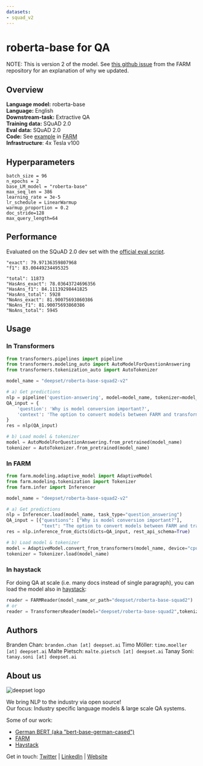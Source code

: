 ```yaml
---
datasets:
- squad_v2
---
```


# roberta-base for QA 

NOTE: This is version 2 of the model. See [this github issue](https://github.com/deepset-ai/FARM/issues/552) from the FARM repository for an explanation of why we updated.

## Overview
**Language model:** roberta-base  
**Language:** English  
**Downstream-task:** Extractive QA  
**Training data:** SQuAD 2.0  
**Eval data:** SQuAD 2.0  
**Code:**  See [example](https://github.com/deepset-ai/FARM/blob/master/examples/question_answering.py) in [FARM](https://github.com/deepset-ai/FARM/blob/master/examples/question_answering.py)  
**Infrastructure**: 4x Tesla v100

## Hyperparameters

```
batch_size = 96
n_epochs = 2
base_LM_model = "roberta-base"
max_seq_len = 386
learning_rate = 3e-5
lr_schedule = LinearWarmup
warmup_proportion = 0.2
doc_stride=128
max_query_length=64
``` 

## Performance
Evaluated on the SQuAD 2.0 dev set with the [official eval script](https://worksheets.codalab.org/rest/bundles/0x6b567e1cf2e041ec80d7098f031c5c9e/contents/blob/).

```
"exact": 79.97136359807968
"f1": 83.00449234495325

"total": 11873
"HasAns_exact": 78.03643724696356
"HasAns_f1": 84.11139298441825
"HasAns_total": 5928
"NoAns_exact": 81.90075693860386
"NoAns_f1": 81.90075693860386
"NoAns_total": 5945
```

## Usage

### In Transformers
```python
from transformers.pipelines import pipeline
from transformers.modeling_auto import AutoModelForQuestionAnswering
from transformers.tokenization_auto import AutoTokenizer

model_name = "deepset/roberta-base-squad2-v2"

# a) Get predictions
nlp = pipeline('question-answering', model=model_name, tokenizer=model_name)
QA_input = {
    'question': 'Why is model conversion important?',
    'context': 'The option to convert models between FARM and transformers gives freedom to the user and let people easily switch between frameworks.'
}
res = nlp(QA_input)

# b) Load model & tokenizer
model = AutoModelForQuestionAnswering.from_pretrained(model_name)
tokenizer = AutoTokenizer.from_pretrained(model_name)
```

### In FARM

```python
from farm.modeling.adaptive_model import AdaptiveModel
from farm.modeling.tokenization import Tokenizer
from farm.infer import Inferencer

model_name = "deepset/roberta-base-squad2-v2"

# a) Get predictions
nlp = Inferencer.load(model_name, task_type="question_answering")
QA_input = [{"questions": ["Why is model conversion important?"],
             "text": "The option to convert models between FARM and transformers gives freedom to the user and let people easily switch between frameworks."}]
res = nlp.inference_from_dicts(dicts=QA_input, rest_api_schema=True)

# b) Load model & tokenizer
model = AdaptiveModel.convert_from_transformers(model_name, device="cpu", task_type="question_answering")
tokenizer = Tokenizer.load(model_name)
```

### In haystack
For doing QA at scale (i.e. many docs instead of single paragraph), you can load the model also in [haystack](https://github.com/deepset-ai/haystack/):
```python
reader = FARMReader(model_name_or_path="deepset/roberta-base-squad2")
# or 
reader = TransformersReader(model="deepset/roberta-base-squad2",tokenizer="deepset/roberta-base-squad2")
```


## Authors
Branden Chan: `branden.chan [at] deepset.ai`
Timo Möller: `timo.moeller [at] deepset.ai`
Malte Pietsch: `malte.pietsch [at] deepset.ai`
Tanay Soni: `tanay.soni [at] deepset.ai`

## About us
![deepset logo](https://raw.githubusercontent.com/deepset-ai/FARM/master/docs/img/deepset_logo.png)

We bring NLP to the industry via open source!  
Our focus: Industry specific language models & large scale QA systems.  
  
Some of our work: 
- [German BERT (aka "bert-base-german-cased")](https://deepset.ai/german-bert)
- [FARM](https://github.com/deepset-ai/FARM)
- [Haystack](https://github.com/deepset-ai/haystack/)

Get in touch:
[Twitter](https://twitter.com/deepset_ai) | [LinkedIn](https://www.linkedin.com/company/deepset-ai/) | [Website](https://deepset.ai)

